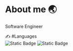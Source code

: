 # About me 🌏
Software Engineer

✍️ #Languages
<br/>
![Static Badge](https://img.shields.io/badge/-HTML-E34F26?style=flat&logo=html5&logoColor=white&logoSize=auto) ![Static Badge](https://img.shields.io/badge/-C%23-8A2BE2?style=flat&logo=dotnet&logoColor=white&logoSize=auto)

